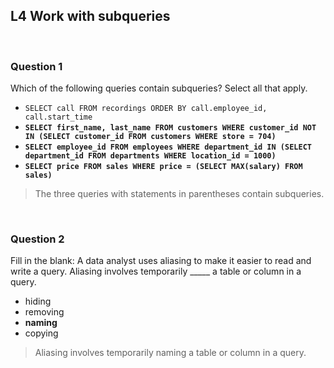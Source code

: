 ## L4 Work with subqueries

&nbsp;

### Question 1

Which of the following queries contain subqueries? Select all that apply.

* `SELECT call FROM recordings ORDER BY call.employee_id, call.start_time`
* **`SELECT first_name, last_name FROM customers WHERE customer_id NOT IN (SELECT customer_id FROM customers WHERE store = 704)`**
* **`SELECT employee_id FROM employees WHERE department_id IN (SELECT department_id FROM departments WHERE location_id = 1000)`**
* **`SELECT price FROM sales WHERE price = (SELECT MAX(salary) FROM sales)`**

> The three queries with statements in parentheses contain subqueries.

&nbsp;

### Question 2

Fill in the blank: A data analyst uses aliasing to make it easier to read and write a query. Aliasing involves temporarily _____ a table or column in a query.

* hiding
* removing
* **naming**
* copying

> Aliasing involves temporarily naming a table or column in a query.